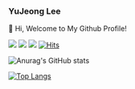 ### YuJeong Lee
👋 Hi, Welcome to My Github Profile!

<!--
**LeeYuJoung/LeeYuJoung** is a ✨ _special_ ✨ repository because its `README.md` (this file) appears on your GitHub profile.

Here are some ideas to get you started:

- 🔭 I’m currently working on ...
- 🌱 I’m currently learning ...
- 👯 I’m looking to collaborate on ...
- 🤔 I’m looking for help with ...
- 💬 Ask me about ...
- 📫 How to reach me: ...
- 😄 Pronouns: ...
- ⚡ Fun fact: ...
-->

<a href="https://stump-lifter-1b4.notion.site/Portfolio-1ad55d2c795380908077ee24ba815cbb" target="_blank"><img src="https://img.shields.io/badge/Notion Portfolio-444444?style=flat&logo=notion&logoColor=FFFFFF"/></a>
<a href="mailto:nania000822@gmail.com" target="_blank"><img src="https://img.shields.io/badge/nania000822@gmail.com-EA4335?style=flat&logo=Gmail&logoColor=FFFFFF"/></a>
<a href="mailto:nania000822@gmail.com" target="_blank"><img src="https://img.shields.io/badge/nania000822@naver.com-03C75A?style=flat&logo=Naver&logoColor=FFFFFF"/></a>
[![Hits](https://hits.seeyoufarm.com/api/count/incr/badge.svg?tab=overview&from=2024-07-01&to=2024-07-25&url=https%3A%2F%2Fgithub.com%2FLeeYuJoung&count_bg=%2336A3E5&title_bg=%23555555&icon=&icon_color=%23E7E7E7&title=hits&edge_flat=false)](https://hits.seeyoufarm.com)

![Anurag's GitHub stats](https://github-readme-stats.vercel.app/api?username=LeeYuJoung&show_icons=true&theme=vue-dark)

[![Top Langs](https://github-readme-stats.vercel.app/api/top-langs/?username=LeeYuJoung&layout=compact)](https://github.com/anuraghazra/github-readme-stats)
